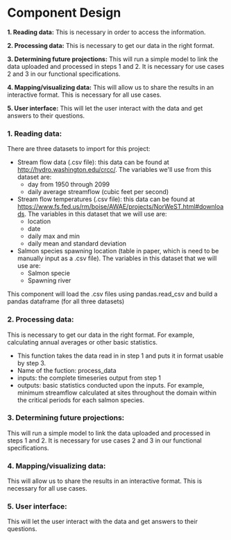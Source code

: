 # Component Design 

**1. Reading data:**
This is necessary in order to access the information.

**2. Processing data:**
This is necessary to get our data in the right format.

**3. Determining future projections:**
This will run a simple model to link the data uploaded and processed in steps 1 and 2. It is necessary for use cases 2 and 3 in our functional specifications.

**4. Mapping/visualizing data:**
This will allow us to share the results in an interactive format. This is necessary for all use cases.

**5. User interface:** This will let the user interact with the data and get answers to their questions.

### 1. Reading data:   
There are three datasets to import for this project: 
* Stream flow data (.csv file): this data can be found at http://hydro.washington.edu/crcc/. The variables we'll use from this dataset are: 
	* day from 1950 through 2099
	* daily average streamflow (cubic feet per second)
* Stream flow temperatures (.csv file): this data can be found at https://www.fs.fed.us/rm/boise/AWAE/projects/NorWeST.html#downloads. The variables in this dataset that we will use are:
	* location
	* date
	* daily max and min
	* daily mean and standard deviation 
* Salmon species spawning location (table in paper, which is need to be manually input as a .csv file). The variables in this dataset that we will use are: 
	* Salmon specie
	* Spawning river
	 
This component will load the .csv files using pandas.read_csv and build a pandas dataframe (for all three datasets)

### 2. Processing data: 
This is necessary to get our data in the right format. For example, calculating annual averages or other basic statistics.
- This function takes the data read in in step 1 and puts it in format usable by step 3.
- Name of the fuction: process_data
- inputs: the complete timeseries output from step 1
- outputs: basic statistics conducted upon the inputs. For example, minimum streamflow calculated at sites throughout the domain within the critical periods for each salmon species. 

### 3. Determining future projections:
This will run a simple model to link the data uploaded and processed in steps 1 and 2. It is necessary for use cases 2 and 3 in our functional specifications. 



### 4. Mapping/visualizing data:
This will allow us to share the results in an interactive format. This is necessary for all use cases. 

### 5. User interface:
This will let the user interact with the data and get answers to their questions.
